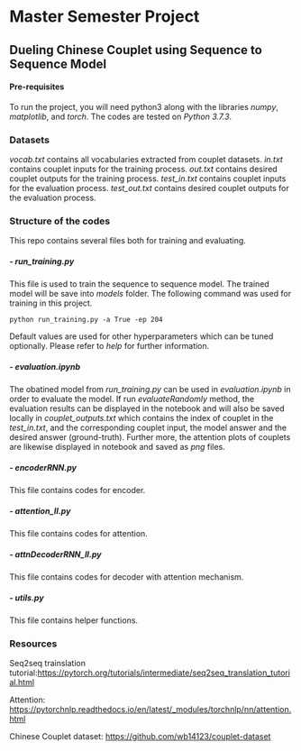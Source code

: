 # Master Semester Project

## Dueling Chinese Couplet using Sequence to Sequence Model

#### Pre-requisites
To run the project, you will need python3 along with the libraries *numpy*, *matplotlib*, and *torch*. The codes are tested on *Python 3.7.3*.

### Datasets
*vocab.txt* contains all vocabularies extracted from couplet datasets.
*in.txt* contains couplet inputs for the training process.
*out.txt* contains desired couplet outputs for the training process.
*test_in.txt* contains couplet inputs for the evaluation process.
*test_out.txt* contains desired couplet outputs for the evaluation process.


### Structure of the codes
This repo contains several files both for training and evaluating. 

##### - run_training.py
This file is used to train the sequence to sequence model. The trained model will be save into *models* folder.
The following command was used for training in this project.
```
python run_training.py -a True -ep 204
```
Default values are used for other hyperparameters which can be tuned optionally. Please refer to *help* for further information.

##### - evaluation.ipynb
The obatined model from *run_training.py* can be used in *evaluation.ipynb* in order to evaluate the model. If run *evaluateRandomly* method, the evaluation results can be displayed in the notebook and will also be saved locally in *couplet_outputs.txt* which contains the index of couplet in the *test_in.txt*, and the corresponding couplet input, the model answer and the desired answer (ground-truth). Further more, the attention plots of couplets are likewise displayed in notebook and saved as *png* files.

##### - encoderRNN.py
This file contains codes for encoder.
##### - attention_II.py
This file contains codes for attention.
##### - attnDecoderRNN_II.py
This file contains codes for decoder with attention mechanism.
##### - utils.py
This file contains helper functions.

### Resources
Seq2seq trainslation tutorial:https://pytorch.org/tutorials/intermediate/seq2seq_translation_tutorial.html

Attention: https://pytorchnlp.readthedocs.io/en/latest/_modules/torchnlp/nn/attention.html

Chinese Couplet dataset: https://github.com/wb14123/couplet-dataset
